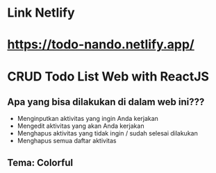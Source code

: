 # Link Netlify

# https://todo-nando.netlify.app/

# CRUD Todo List Web with ReactJS

## Apa yang bisa dilakukan di dalam web ini???
- Menginputkan aktivitas yang ingin Anda kerjakan
- Mengedit aktivitas yang akan Anda kerjakan
- Menghapus aktivitas yang tidak ingin / sudah selesai dilakukan
- Menghapus semua daftar aktivitas

## Tema: Colorful
